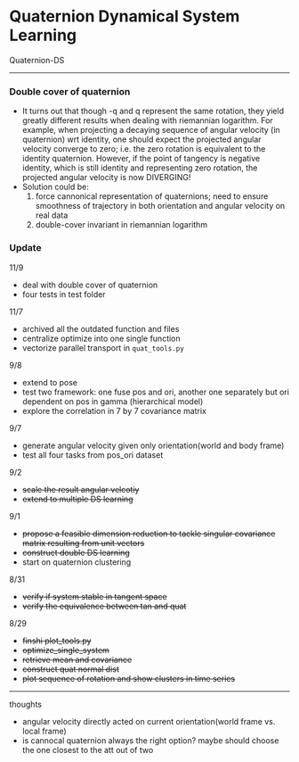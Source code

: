 # Quaternion Dynamical System Learning

Quaternion-DS



---

### Double cover of quaternion
- It turns out that though -q and q represent the same rotation, they yield greatly different results when dealing with riemannian logarithm.
For example, when projecting a decaying sequence of angular velocity (in quaternion) wrt identity, one should expect the projected angular velocity
converge to zero; i.e. the zero rotation is equivalent to the identity quaternion. However, if the point of tangency is negative identity, which is
still identity and representing zero rotation, the projected angular velocity is now DIVERGING! 
- Solution could be: 
    1. force cannonical representation of quaternions; need to ensure smoothness of trajectory in both orientation and angular velocity on real data
    2. double-cover invariant in riemannian logarithm





### Update
11/9 
- deal with double cover of quaternion
- four tests in test folder


11/7
- archived all the outdated function and files
- centralize optimize into one single function
- vectorize parallel transport in `quat_tools.py`



9/8
- extend to pose
- test two framework: one fuse pos and ori, another one separately but ori dependent on pos in gamma (hierarchical model)
- explore the correlation in 7 by 7 covariance matrix


9/7
- generate angular velocity given only orientation(world and body frame)
- test all four tasks from pos_ori dataset



9/2
- ~~scale the result angular velcotiy~~
- ~~extend to multiple DS learning~~

9/1
- ~~propose a feasible dimension reduction to tackle singular covariance matrix resulting from unit vectors~~
- ~~construct double DS learning~~
- start on quaternion clustering


8/31
- ~~verify if system stable in tangent space~~
- ~~verify the equivalence between tan and quat~~


8/29 
- ~~finshi plot_tools.py~~
- ~~optimize_single_system~~
- ~~retrieve mean and covariance~~
- ~~construct quat normal dist~~
- ~~plot sequence of rotation and show clusters in time series~~

---
thoughts
- angular velocity directly acted on current orientation(world frame vs. local frame)
- is cannocal quaternion always the right option? maybe should choose the one closest to the att out of two